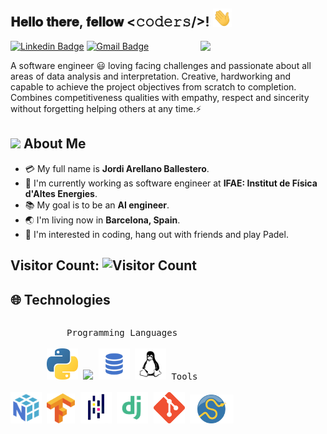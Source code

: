 <h2> 𝐇𝐞𝐥𝐥𝐨 𝐭𝐡𝐞𝐫𝐞, 𝐟𝐞𝐥𝐥𝐨𝐰 <𝚌𝚘𝚍𝚎𝚛𝚜/>! <img src="https://raw.githubusercontent.com/ABSphreak/ABSphreak/master/gifs/Hi.gif" width="30px"></h2>

<img align='right' src='https://user-images.githubusercontent.com/5713670/87202985-820dcb80-c2b6-11ea-9f56-7ec461c497c3.gif' width='200"'>

[![Linkedin Badge](https://img.shields.io/badge/-Linkedin-blue?style=flat-square&logo=Linkedin&logoColor=white&link=https://www.linkedin.com/in/jordi-arellano)](https://www.linkedin.com/in/jordi-arellano)
[![Gmail Badge](https://img.shields.io/badge/-Gmail-c14438?style=flat-square&logo=Gmail&logoColor=white&link=mailto:jordiarellano1996@gmail.com)](mailto:jordiarellano1996@gmail.com)


A software  engineer 😃 loving facing challenges and passionate about all areas of data analysis and interpretation.
Creative, hardworking and capable to achieve the project objectives from scratch to completion.
Combines competitiveness qualities with empathy, respect and sincerity without forgetting helping others at any time.⚡

## <img src="https://raw.githubusercontent.com/nixin72/nixin72/master/wave.gif" width="50px"></img> About Me

- :credit_card: My full name is **Jordi Arellano Ballestero**.
- :school: I'm currently working as software engineer at **IFAE: Institut de Física d'Altes Energies**.
- :books: My goal is to be an **AI engineer**.
- :earth_asia: I'm living now in **Barcelona, Spain**.
- :monocle_face: I'm interested in coding, hang out with friends and play Padel.

## Visitor Count: ![Visitor Count](https://profile-counter.glitch.me/jordiarellano1996/count.svg)

## 🌐 Technologies

<p style="display: inline-block;" align="center">
  <kbd>
    <kbd>Programming Languages</kbd>
    <br>
    <br>
    <img width="50px" src="https://github.com/shaurya-src/shaurya-src/blob/main/Assets/python.png"/>
    <img width="50px" src="https://www.logolynx.com/images/logolynx/s_6e/6efd1e14b6096023d04eb2f28d7fb71e.jpeg"/>
    <img width="50px" src="https://github.com/shaurya-src/shaurya-src/blob/main/Assets/sql.png"/>
    <img width="50px" src="https://github.com/shaurya-src/shaurya-src/blob/main/Assets/linux.png"/>
 
  </kbd>
  <kbd>
    <kbd>Tools</kbd>
    <br>
    <br>
    <img width="50px" src="https://github.com/shaurya-src/shaurya-src/blob/main/Assets/NumPy.png"/>
    <img width="45px" src="https://github.com/shaurya-src/shaurya-src/blob/main/Assets/Tensorflow.png"/>
    <img width="50px" src="https://github.com/shaurya-src/shaurya-src/blob/main/Assets/pandas_logo.png"/>
    <img width="50px" src="https://github.com/shaurya-src/shaurya-src/blob/main/Assets/django.png"/>
    <img width="50px" src="https://github.com/shaurya-src/shaurya-src/blob/main/Assets/git.png"/>
    <img width="70px" src="https://github.com/shaurya-src/shaurya-src/blob/main/Assets/scipy.png"/>
  </kbd>
</p>
